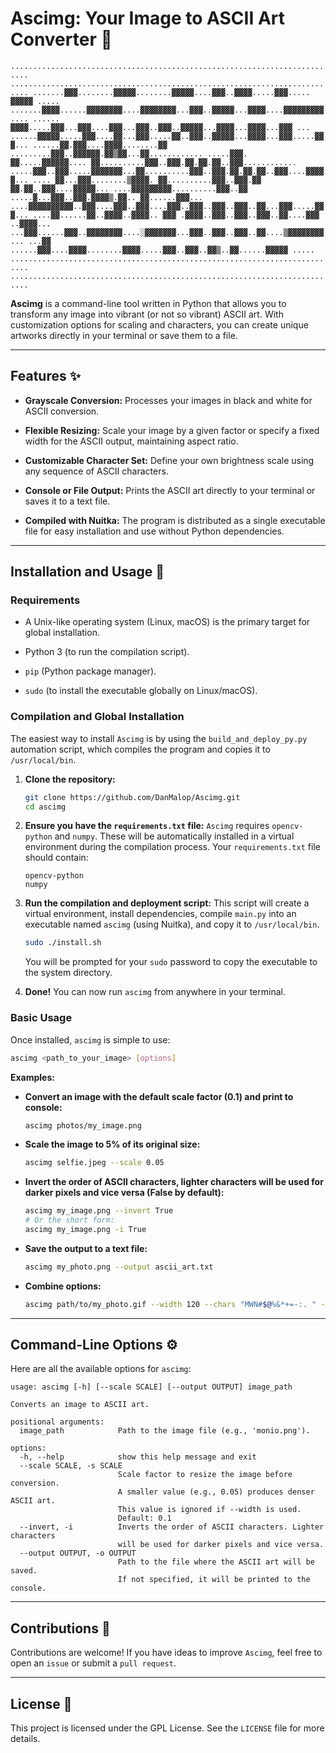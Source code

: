 
# Ascimg: Your Image to ASCII Art Converter 🎨

`
..........................................................................
..........................................................................
.......▓▓▓........▓▓▓▓▓........▓▓▓▓▓....▓▓▓..▓▓▓▓.....▓▓▓..... ▓▓▓▓▓ .....
.......▓▓▓▓......▓▓▓▓▓▓▓▓....▓▓▓▓▓▓▓▓...▓▓▓..▓▓▓▓▓...▓▓▓▓....▓▓▓▓▓▓▓▓▓....
...... ▓▓▓▓.....▓▓▓...▓▓▓....▓▓▓...▓▓▓..▓▓▓..▓▓▓▓▓...▓▓▓▓...▓▓▓▓...▓▓▓ ...
......▓▓▓▓▓.....▓▓▓....▓▓...▓▓▓.....▓▓..▓▓▓..▓▓▓▓▓...▓▓▓▓...▓▓▓.....▓▓▓...
......▓▓.▓▓▓....▓▓▓▓........▓▓ .........▓▓▓..▓▓▓▓▓▓.▓▓▒▓▓...▓▓............
.....▓▓▓. ▓▓.....▓▓▓▓▓▓.... ▓▓..........▓▓▓..▓▓▓.▓▓.▓▓.▓▓..▓▓▓............
.....▓▓▓..▓▓▓.....▓▓▓▓▓▓▓...▓▓..........▓▓▓..▓▓▓.▓▓.▓▓.▓▓..▓▓▓....▓▓▓▓▓...
.... ▓▓...▓▓▓........▒▓▓▓▓. ▓▓..........▓▓▓..▓▓▓.▓▓ ▓▓.▓▓..▓▓▓....▓▓▓▓▓...
....▓▓▓▓▓▓▓▓▓..........▓▓▓..▓▓ .....▓...▓▓▓..▓▓▓.▓▓▓▓▒.▓▓.. ▓▓......▓▓▓...
....▓▓▓▓▓▓▓▓▓▓..▓▓▓....▓▓▓..▓▓▓....▓▓▓..▓▓▓..▓▓▓..▓▓▓..▓▓...▓▓▓.....▓▓▓...
....▓▓......▓▓..▓▓▓▓..▓▓▓▓.. ▓▓▓ .▓▓▓▓..▓▓▓..▓▓▓..▓▓▓..▓▓....▓▓▓ ..▓▓▓▓...
...▓▓▓......▓▓▓..▓▓▓▓▓▓▓▓....░▓▓▓▓▓▓▓...▓▓▓..▓▓▓..▓▓▓..▓▓....▒▓▓▓▓▓▓▓▓ ...
...▓▓ ......▓▓▓....▓▓▓▓........▓▓▓▓.....▓▓▓..▓▓▓..▓▓▒..▓▓......▓▓▓▓▓ .....
..........................................................................
..........................................................................
`

**Ascimg** is a command-line tool written in Python that allows you to transform any image into vibrant (or not so vibrant) ASCII art. With customization options for scaling and characters, you can create unique artworks directly in your terminal or save them to a file.

---

## Features ✨

* **Grayscale Conversion:** Processes your images in black and white for ASCII conversion.

* **Flexible Resizing:** Scale your image by a given factor or specify a fixed width for the ASCII output, maintaining aspect ratio.

* **Customizable Character Set:** Define your own brightness scale using any sequence of ASCII characters.

* **Console or File Output:** Prints the ASCII art directly to your terminal or saves it to a text file.

* **Compiled with Nuitka:** The program is distributed as a single executable file for easy installation and use without Python dependencies.

---

## Installation and Usage 🚀

### Requirements

* A Unix-like operating system (Linux, macOS) is the primary target for global installation.

* Python 3 (to run the compilation script).

* `pip` (Python package manager).

* `sudo` (to install the executable globally on Linux/macOS).

### Compilation and Global Installation

The easiest way to install `Ascimg` is by using the `build_and_deploy_py.py` automation script, which compiles the program and copies it to `/usr/local/bin`.

1. **Clone the repository:**

    ```bash
    git clone https://github.com/DanMalop/Ascimg.git
    cd ascimg
    ```

2. **Ensure you have the `requirements.txt` file:**
    `Ascimg` requires `opencv-python` and `numpy`. These will be automatically installed in a virtual environment during the compilation process. Your `requirements.txt` file should contain:

    ```
    opencv-python
    numpy
    ```

3. **Run the compilation and deployment script:**
    This script will create a virtual environment, install dependencies, compile `main.py` into an executable named `ascimg` (using Nuitka), and copy it to `/usr/local/bin`.

    ```bash
    sudo ./install.sh
    ```

    You will be prompted for your `sudo` password to copy the executable to the system directory.

4. **Done!**
    You can now run `ascimg` from anywhere in your terminal.

### Basic Usage

Once installed, `ascimg` is simple to use:

```bash
ascimg <path_to_your_image> [options]
```

**Examples:**

* **Convert an image with the default scale factor (0.1) and print to console:**

    ```bash
    ascimg photos/my_image.png
    ```

* **Scale the image to 5% of its original size:**

    ```bash
    ascimg selfie.jpeg --scale 0.05
    ```

* **Invert the order of ASCII characters, lighter characters will be used for darker pixels and vice versa (False by default):**

    ```bash
    ascimg my_image.png --invert True
    # Or the short form:
    ascimg my_image.png -i True
    ```

* **Save the output to a text file:**

    ```bash
    ascimg my_photo.png --output ascii_art.txt
    ```

* **Combine options:**

    ```bash
    ascimg path/to/my_photo.gif --width 120 --chars "MWN#$@%&*+=-:. " -o output.txt
    ```

---

## Command-Line Options ⚙️

Here are all the available options for `ascimg`:

```
usage: ascimg [-h] [--scale SCALE] [--output OUTPUT] image_path

Converts an image to ASCII art.

positional arguments:
  image_path            Path to the image file (e.g., 'monio.png').

options:
  -h, --help            show this help message and exit
  --scale SCALE, -s SCALE
                        Scale factor to resize the image before conversion.
                        A smaller value (e.g., 0.05) produces denser ASCII art.
                        This value is ignored if --width is used.
                        Default: 0.1
  --invert, -i          Inverts the order of ASCII characters. Lighter characters
                        will be used for darker pixels and vice versa.
  --output OUTPUT, -o OUTPUT
                        Path to the file where the ASCII art will be saved.
                        If not specified, it will be printed to the console.
```

---

## Contributions 🤝

Contributions are welcome! If you have ideas to improve `Ascimg`, feel free to open an `issue` or submit a `pull request`.

---

## License 📄

This project is licensed under the GPL License. See the `LICENSE` file for more details.
